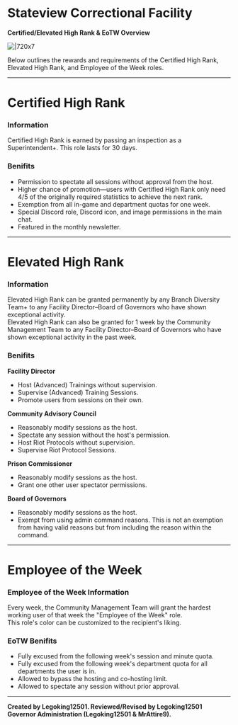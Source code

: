 # **Stateview Correctional Facility**
**Certified/Elevated High Rank & EoTW Overview**

![|720x7](upload://dKMei7dM4sB9JlFMy9V7oxqKAb "short line")

Below outlines the rewards and requirements of the Certified High Rank, Elevated High Rank, and Employee of the Week roles.

---

# **Certified High Rank**
### **Information**
Certified High Rank is earned by passing an inspection as a Superintendent+. This role lasts for 30 days.

### **Benifits**
* Permission to spectate all sessions without approval from the host.  
* Higher chance of promotion—users with Certified High Rank only need 4/5 of the originally required statistics to achieve the next rank.  
* Exemption from all in-game and department quotas for one week.  
* Special Discord role, Discord icon, and image permissions in the main chat.  
* Featured in the monthly newsletter.

---

# **Elevated High Rank**
### **Information**
Elevated High Rank can be granted permanently by any Branch Diversity Team+ to any Facility Director–Board of Governors who have shown exceptional activity.  
Elevated High Rank can also be granted for 1 week by the Community Management Team to any Facility Director–Board of Governors who have shown exceptional activity in the past week.

### **Benifits**
**Facility Director**
* Host (Advanced) Trainings without supervision.  
* Supervise (Advanced) Training Sessions.  
* Promote users from sessions on their own.

**Community Advisory Council**
* Reasonably modify sessions as the host.  
* Spectate any session without the host's permission.  
* Host Riot Protocols without supervision.  
* Supervise Riot Protocol Sessions.

**Prison Commissioner**
* Reasonably modify sessions as the host.  
* Grant one other user spectator permissions.

**Board of Governors**
* Reasonably modify sessions as the host.  
* Exempt from using admin command reasons. This is not an exemption from having valid reasons but from including the reason within the command.

---

# **Employee of the Week**
### **Employee of the Week Information**
Every week, the Community Management Team will grant the hardest working user of that week the "Employee of the Week" role.  
This role's color can be customized to the recipient's liking.

### **EoTW Benifits**
* Fully excused from the following week's session and minute quota.  
* Fully excused from the following week's department quota for all departments the user is in.
* Allowed to bypass the hosting and co-hosting limit.
* Allowed to spectate any session without prior approval.

---

**Created by Legoking12501. Reviewed/Revised by Legoking12501 Governor Administration (Legoking12501 & MrAttire9).**
